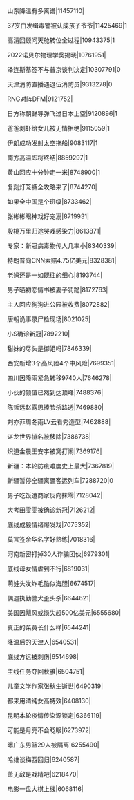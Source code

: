 山东降温有多离谱|11457110|

37岁白发缉毒警被认成孩子爷爷|11425469|1

高清回顾问天舱转位全过程|10943375|1

2022诺贝尔物理学奖揭晓|10761951|

泽连斯基签不与普京谈判决定|10307791|0

天津消防直播遇退伍消防员|9313278|0

RNG对阵DFM|9121752|

日方称朝鲜导弹飞过日本上空|9120896|1

爸爸剥虾给女儿被无情拒绝|9115059|1

伊朗成功发射太空拖船|9083117|1

南方高温即将终结|8859297|1

黄山回应十分钟走一米|8748900|1

复刻灯笼裤全攻略来了|8744270|

如果全中国是个班级|8733462|

张彬彬眼神戏好宠溺|8719931|

殷桃万里归途哭戏感染力|8613871|

专家：新冠病毒物传人几率小|8340339|

特朗普向CNN索赔4.75亿美元|8328381|

老妈还是一如既往的细心|8193744|

男子晒初恋情书被妻子罚跪|8172763|

主人回应狗狗进公园被收费|8072882|

唐朝诡事录尸检现场|8021025|

小S确诊新冠|7892210|

甜妹的尽头是御姐吗|7846339|

西安新增3个高风险4个中风险|7699351|

四川因降雨紧急转移9740人|7646278|

小伙的颜值已然到达顶峰|7488376|

陈哲远赵露思捧脸杀路透|7469880|

刘亦菲周冬雨LV云看秀造型|7462888|

谌龙世界排名被移除|7386738|

炽道金晨王安宇被窝打闹|7369176|

新疆：本轮防疫难度史上最大|7367819|

新疆暂停全疆离疆客运列车|7288720|0

男子吃饭遭商家反向抹零|7128042|

大考田雯雯被确诊新冠|7126212|

底线成毅情绪爆发戏|7075352|

莫言签余华名字好熟练|7018316|

河南新密打掉30人诈骗团伙|6979301|

底线母女情虐到不行|6819031|

萌娃头发炸毛酷似海胆|6674517|

偶遇执勤警犬歪头杀|6644621|

美国因飓风或损失超500亿美元|6555680|

真正的茱萸长什么样|6544241|

降温后的天津人|6540531|

底线方远被刺伤|6514698|

主线任务夺回秋雅|6504751|

儿童文学作家张秋生逝世|6490319|

都来用清纯女高特效|6408130|

昆明本轮疫情传染源锁定|6366119|

可能是月亮不会眨眼|6273972|

曝广东男篮29人被隔离|6255490|

哈维谈梅西回归|6240587|

萧无敌是戏精吧|6218470|

电影一盘大棋上线|6068116|

